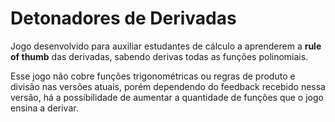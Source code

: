 # Detonadores de Derivadas

Jogo desenvolvido para auxiliar estudantes de cálculo a aprenderem a **rule of thumb** das derivadas, sabendo derivas todas as funções polinomiais.

Esse jogo não cobre funções trigonométricas ou regras de produto e divisão nas versões atuais, porém dependendo do feedback recebido nessa versão, há a possibilidade de aumentar a quantidade de funções que o jogo ensina a derivar.
